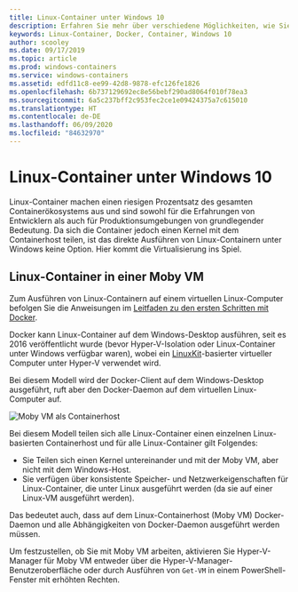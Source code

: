 ```yaml
---
title: Linux-Container unter Windows 10
description: Erfahren Sie mehr über verschiedene Möglichkeiten, wie Sie Hyper-V verwenden können, um Linux-Container unter Windows 10 so auszuführen, als wären sie nativ.
keywords: Linux-Container, Docker, Container, Windows 10
author: scooley
ms.date: 09/17/2019
ms.topic: article
ms.prod: windows-containers
ms.service: windows-containers
ms.assetid: edfd11c8-ee99-42d8-9878-efc126fe1826
ms.openlocfilehash: 6b737129692ec8e56bebf290ad8064f010f78ea3
ms.sourcegitcommit: 6a5c237bff2c953fec2ce1e09424375a7c615010
ms.translationtype: HT
ms.contentlocale: de-DE
ms.lasthandoff: 06/09/2020
ms.locfileid: "84632970"
---
```

# <a name="linux-containers-on-windows-10"></a>Linux-Container unter Windows 10

Linux-Container machen einen riesigen Prozentsatz des gesamten Containerökosystems aus und sind sowohl für die Erfahrungen von Entwicklern als auch für Produktionsumgebungen von grundlegender Bedeutung.  Da sich die Container jedoch einen Kernel mit dem Containerhost teilen, ist das direkte Ausführen von Linux-Containern unter Windows keine Option. Hier kommt die Virtualisierung ins Spiel.

## <a name="linux-containers-in-a-moby-vm"></a>Linux-Container in einer Moby VM

Zum Ausführen von Linux-Containern auf einem virtuellen Linux-Computer befolgen Sie die Anweisungen im [Leitfaden zu den ersten Schritten mit Docker](https://docs.docker.com/docker-for-windows/).

Docker kann Linux-Container auf dem Windows-Desktop ausführen, seit es 2016 veröffentlicht wurde (bevor Hyper-V-Isolation oder Linux-Container unter Windows verfügbar waren), wobei ein [LinuxKit](https://github.com/linuxkit/linuxkit)-basierter virtueller Computer unter Hyper-V verwendet wird.

Bei diesem Modell wird der Docker-Client auf dem Windows-Desktop ausgeführt, ruft aber den Docker-Daemon auf dem virtuellen Linux-Computer auf.

![Moby VM als Containerhost](media/MobyVM.png)

Bei diesem Modell teilen sich alle Linux-Container einen einzelnen Linux-basierten Containerhost und für alle Linux-Container gilt Folgendes:

* Sie Teilen sich einen Kernel untereinander und mit der Moby VM, aber nicht mit dem Windows-Host.
* Sie verfügen über konsistente Speicher- und Netzwerkeigenschaften für Linux-Container, die unter Linux ausgeführt werden (da sie auf einer Linux-VM ausgeführt werden).

Das bedeutet auch, dass auf dem Linux-Containerhost (Moby VM) Docker-Daemon und alle Abhängigkeiten von Docker-Daemon ausgeführt werden müssen.

Um festzustellen, ob Sie mit Moby VM arbeiten, aktivieren Sie Hyper-V-Manager für Moby VM entweder über die Hyper-V-Manager-Benutzeroberfläche oder durch Ausführen von `Get-VM` in einem PowerShell-Fenster mit erhöhten Rechten.
